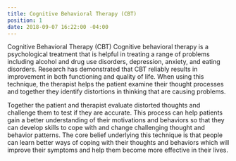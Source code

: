 ```yaml
---
title: Cognitive Behavioral Therapy (CBT)
position: 1
date: 2018-09-07 16:22:00 -04:00
---
```


Cognitive Behavioral Therapy (CBT) Cognitive behavioral therapy is a psychological treatment that is helpful in treating a range of problems including alcohol and drug use disorders, depression, anxiety, and eating disorders.  Research has demonstrated that CBT reliably results in improvement in both functioning and quality of life.  When using this technique, the therapist helps the patient examine their thought processes and together they identify distortions in thinking that are causing problems.

Together the patient and therapist evaluate distorted thoughts and challenge them to test if they are accurate.  This process can help patients gain a better understanding of their motivations and behaviors so that they can develop skills to cope with and change challenging thought and behavior patterns.  The core belief underlying this technique is that people can learn better ways of coping with their thoughts and behaviors which will improve their symptoms and help them become more effective in their lives.